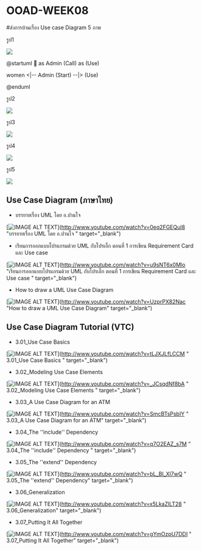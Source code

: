 # OOAD-WEEK08
#ส่งการบ้านเรื่อง Use case Diagram 5 ภาพ

รูป1 

![](http://www.plantuml.com/plantuml/img/SoWkIImgAStDuRBAJSopKaWiLd1CoStCuz9mJip9qGJnDKABKpMvkChpSrFp56ngT7LXAe91MZKLT7Lhx62A75BpKa260G00)


@startuml
:man: as Admin
(Call) as (Use)

women <|-- Admin
(Start) --|> (Use)

@enduml

รูป2

![](http://www.plantuml.com/plantuml/img/SoWkIImgAStDuUBYSbJGrRLJq0Z8ACrEBT5Ki588AKeiImNAM8Laf2ga9-QbMm5Le2fnIapEBW1Yg5e5BYw7rBmKe7aAN000)

รูป3

![](http://www.plantuml.com/plantuml/img/9Smn3e0W34RXlQVefWnSmN0LbT-4f503xS3jrRY-V7bfsDxDgz2ISUqkHgOtc_AXPbevbuxJYZP2lKKd08vnutL09D3furNeVpjy1gA4bh_Z0m00)

รูป4

![](http://www.plantuml.com/plantuml/img/9Smn3e0W343HlQVeA0DNC5obGj4c1KojWxSNu_f-yjFbP7ut1L2kZZxGP3ySYnXdbz6XCSQuuiBaisKEK4subrzFfGStKWq0QUgtUW40)

รูป5

![](http://www.plantuml.com/plantuml/img/SoWkIImgAStDuR9oT7IqKj3LjLFG2CylojRaid9oSe8A59UKfbG2HPAJar6L80IWIXnIyr90fW40)



















## Use Case Diagram (ภาษาไทย)
* บรรยายเรื่อง UML โดย อ.ปานใจ  

[![IMAGE ALT TEXT](http://img.youtube.com/vi/0eq2FGEQul8/0.jpg)](http://www.youtube.com/watch?v=0eq2FGEQul8 "บรรยายเรื่อง UML โดย อ.ปานใจ  " target="_blank") 

* เรียนการออกแบบโปรแกรมด้วย UML กับโปรเอิ๊ก ตอนที่ 1 การเขียน Requirement Card และ Use case   

[![IMAGE ALT TEXT](http://img.youtube.com/vi/u9sNT6x0Mlo/0.jpg)](http://www.youtube.com/watch?v=u9sNT6x0Mlo "เรียนการออกแบบโปรแกรมด้วย UML กับโปรเอิ๊ก ตอนที่ 1 การเขียน Requirement Card และ Use case " target="_blank") 

* How to draw a UML Use Case Diagram

[![IMAGE ALT TEXT](http://img.youtube.com/vi/UzprPX82Nac/0.jpg)](http://www.youtube.com/watch?v=UzprPX82Nac "How to draw a UML Use Case Diagram" target="_blank") 

## Use Case Diagram Tutorial (VTC)

* 3.01_Use Case Basics  

[![IMAGE ALT TEXT](http://img.youtube.com/vi/tLJXJLfLCCM/0.jpg)](http://www.youtube.com/watch?v=tLJXJLfLCCM " 3.01_Use Case Basics " target="_blank") 

* 3.02_Modeling Use Case Elements  

[![IMAGE ALT TEXT](http://img.youtube.com/vi/_JCsqdNf8bA/0.jpg)](http://www.youtube.com/watch?v=_JCsqdNf8bA " 3.02_Modeling Use Case Elements " target="_blank") 
 
* 3.03_A Use Case Diagram for an ATM  

[![IMAGE ALT TEXT](http://img.youtube.com/vi/SmcBTsPsbIY/0.jpg)](http://www.youtube.com/watch?v=SmcBTsPsbIY " 3.03_A Use Case Diagram for an ATM" target="_blank") 

 

* 3.04_The ''include'' Dependency  

[![IMAGE ALT TEXT](http://img.youtube.com/vi/q7O2EAZ_s7M/0.jpg)](http://www.youtube.com/watch?v=q7O2EAZ_s7M " 3.04_The ''include'' Dependency " target="_blank") 

 

* 3.05_The ''extend'' Dependency  

[![IMAGE ALT TEXT](http://img.youtube.com/vi/bL_Bl_Xl7wQ/0.jpg)](http://www.youtube.com/watch?v=bL_Bl_Xl7wQ " 3.05_The ''extend'' Dependency" target="_blank") 

 
* 3.06_Generalization  

[![IMAGE ALT TEXT](http://img.youtube.com/vi/x5LkaZlLT28/0.jpg)](http://www.youtube.com/watch?v=x5LkaZlLT28 " 3.06_Generalization" target="_blank") 

 
* 3.07_Putting It All Together  

[![IMAGE ALT TEXT](http://img.youtube.com/vi/gYmOzpU7DDI/0.jpg)](http://www.youtube.com/watch?v=gYmOzpU7DDI " 3.07_Putting It All Together" target="_blank") 
 

